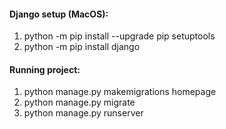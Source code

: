 #### Django setup (MacOS):
  1. python -m pip install --upgrade pip setuptools
  2. python -m pip install django

#### Running project:
  1. python manage.py makemigrations homepage
  2. python manage.py migrate
  3. python manage.py runserver
